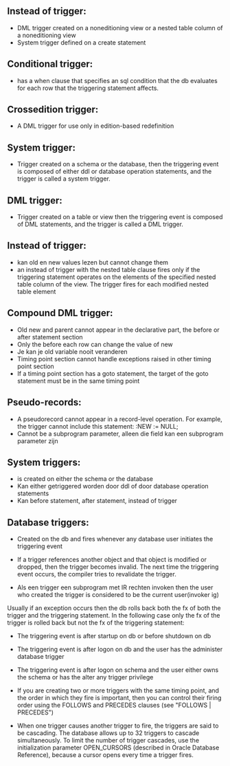 ## Instead of trigger:
- DML trigger created on a noneditioning view or a nested table column of a noneditioning view
- System trigger defined on a create statement

## Conditional trigger:
- has a when clause that specifies an sql condition that the db evaluates for each row
that the triggering statement affects. 

## Crossedition trigger:
- A DML trigger for use only in edition-based redefinition


## System trigger:
- Trigger created on a schema or the database, then the triggering event
is composed of either ddl or database operation statements, and the trigger is called
a system trigger. 

## DML trigger:
- Trigger created on a table or view then the triggering event is composed of DML
statements, and the trigger is called a DML trigger. 





## Instead of trigger:
- kan old en new values lezen but cannot change them
- an instead of trigger with the nested table clause fires only if the triggering statement
operates on the elements of the specified nested table column of the view. The trigger fires
for each modified nested table element




## Compound DML trigger:
- Old new and parent cannot appear in the declarative part, the before or after statement section
- Only the before each row can change the value of new
- Je kan je old variable nooit veranderen
- Timing point section cannot handle exceptions raised in other timing point section
- If a timing point section has a goto statement, the target of the goto statement must be in the same
timing point


## Pseudo-records:
- A pseudorecord cannot appear in a record-level operation.
For example, the trigger cannot include this statement:
:NEW := NULL;
- Cannot be a subprogram parameter, alleen die field kan een subprogram parameter zijn




## System triggers:
- is created on either the schema or the database
- Kan either getriggered worden door ddl of door database operation statements
- Kan before statement, after statement, instead of trigger


## Database triggers:
- Created on the db and fires whenever any database user initiates the triggering event







- If a trigger references another object and that object is modified or dropped, then the trigger becomes invalid.
The next time the triggering event occurs, the compiler tries to revalidate the trigger. 
- Als een trigger een subprogram met IR rechten invoken then the user who created the trigger is considered to be the current user(invoker ig)

Usually if an exception occurs then the db rolls back both the fx of both the trigger and the triggering
statement. 
In the following case only the fx of the trigger is rolled back but not the fx of the triggering statement:
- The triggering event is after startup on db or before shutdown on db
- The triggering event is after logon on db and the user has the administer database trigger
- The triggering event is after logon on schema and the user either owns the schema or has
the alter any trigger privilege


- If you are creating two or more triggers with the same timing point, and the order in
which they fire is important, then you can control their firing order using the FOLLOWS
and PRECEDES clauses (see "FOLLOWS | PRECEDES")
 

- When one trigger causes another trigger to fire, the triggers are said to be cascading.
The database allows up to 32 triggers to cascade simultaneously. To limit the number
of trigger cascades, use the initialization parameter OPEN_CURSORS (described in Oracle
Database Reference), because a cursor opens every time a trigger fires.